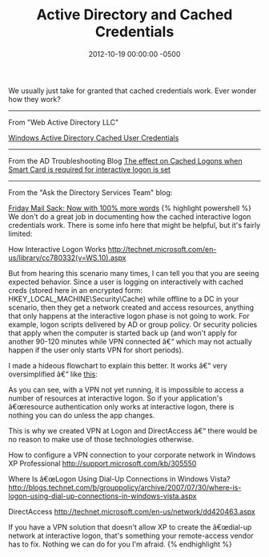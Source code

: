 ﻿---
layout: post
title:  Active Directory and Cached Credentials
date:   2012-10-19 00:00:00 -0500
categories: IT
---






We usually just take for granted that cached credentials work. Ever wonder how they work?

<hr>

From "Web Active Directory LLC"

<a href="http://blog.webactivedirectory.com/2011/06/09/windows-active-directory-cached-user-credentials/">Windows Active Directory Cached User Credentials
</a>

<hr>

From the AD Troubleshooting Blog
<a href="http://blogs.technet.com/b/instan/archive/2011/08/29/the-effect-on-cached-log
ons-when-smart-card-is-required-for-interactive-logon-is-set.aspx">The effect on Cached Logons when Smart Card is required for interactive logon is set</a>

<hr>

From the "Ask the Directory Services Team" blog:

<a href="http://blogs.technet.com/b/askds/archive/2011/04/15/friday-mail-sack-now-with-100-more-words.aspx">Friday Mail Sack: Now with 100% more words<a>
{% highlight powershell %}
We don't do a great job in documenting how the cached interactive logon credentials work. There is some info here that might be helpful, but it's fairly limited:

How Interactive Logon Works
<a href="http://technet.microsoft.com/en-us/library/cc780332(v=WS.10).aspx">http://technet.microsoft.com/en-us/library/cc780332(v=WS.10).aspx</a>

But from hearing this scenario many times, I can tell you that you are seeing expected behavior. Since a user is logging on interactively with cached creds (stored here in an encrypted form: HKEY_LOCAL_MACHINE\Security\Cache) while offline to a DC in your scenario, then they get a network created and access resources, anything that only happens at the interactive logon phase is not going to work. For example, logon scripts delivered by AD or group policy. Or security policies that apply when the computer is started back up (and won't apply for another 90-120 minutes while VPN connected â€“ which may not actually happen if the user only starts VPN for short periods).

I made a hideous flowchart to explain this better. It works â€“ very oversimplified  â€“ like <a href="http://blogs.technet.com/cfs-file.ashx/__key/CommunityServer-Blogs-Components-WeblogFiles/00-00-00-58-02-metablogapi/2474.image_5F00_502813A3.png">this</a>:

As you can see, with a VPN not yet running, it is impossible to access a number of resources at interactive logon. So if your application's â€œresource authentication only works at interactive logon, there is nothing you can do unless the app changes.

This is why we created VPN at Logon and DirectAccess â€“ there would be no reason to make use of those technologies otherwise.

How to configure a VPN connection to your corporate network in Windows XP Professional
<a href="http://support.microsoft.com/kb/305550">http://support.microsoft.com/kb/305550</a>

Where Is â€œLogon Using Dial-Up Connections in Windows Vista?
<a href="http://blogs.technet.com/b/grouppolicy/archive/2007/07/30/where-is-logon-using-dial-up-connections-in-windows-vista.aspx">http://blogs.technet.com/b/grouppolicy/archive/2007/07/30/where-is-logon-using-dial-up-connections-in-windows-vista.aspx</a>

DirectAccess
<a href="http://technet.microsoft.com/en-us/network/dd420463.aspx">http://technet.microsoft.com/en-us/network/dd420463.aspx</a>

If you have a VPN solution that doesn't allow XP to create the â€œdial-up network at interactive logon, that's something your remote-access vendor has to fix. Nothing we can do for you I'm afraid.
{% endhighlight %}



